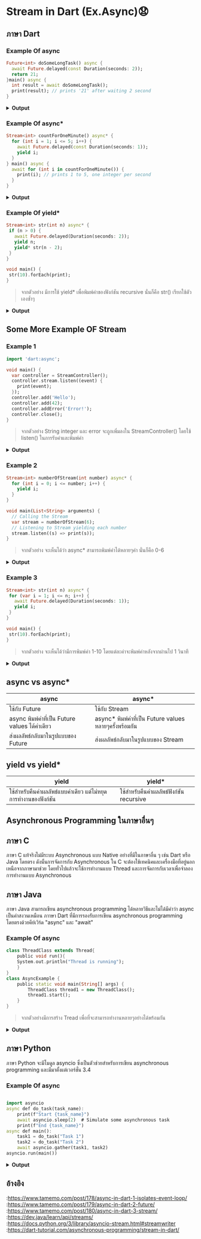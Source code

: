 # Stream in Dart (Ex.Async)😧
## ภาษา Dart
### Example Of async
```dart
Future<int> doSomeLongTask() async {
  await Future.delayed(const Duration(seconds: 2));
  return 21;
}main() async {
  int result = await doSomeLongTask();
  print(result); // prints '21' after waiting 2 second
}
   ```

<details>
<summary><strong>Output</strong></summary>
<pre><code>21
</code></pre>
</details>

### Example Of async*

```dart
Stream<int> countForOneMinute() async* {
  for (int i = 1; i <= 5; i++) {
    await Future.delayed(const Duration(seconds: 1));
    yield i;
  }
} main() async {
  await for (int i in countForOneMinute()) {
    print(i); // prints 1 to 5, one integer per second
  }
}
   ```
<details>
<summary><strong>Output</strong></summary>
<pre><code>1
2
3
4
5
</code></pre>
</details>

### Example Of yield*
```dart
Stream<int> str(int n) async* {
 if (n > 0) {  
   await Future.delayed(Duration(seconds: 2));
   yield n;
   yield* str(n - 2);
 }
}

void main() {
 str(10).forEach(print);
}
```
>จากตัวอย่าง มีการใช้ yield* เพื่อพิมพ์ค่าของฟังก์ชัน recursive นั่นก็คือ str() เรียกใช้ตัวเองซ้ำๆ
<details>
<summary><strong>Output</strong></summary>
<pre><code>10
8
6
4
2
</code></pre>
</details>


## Some More Example OF Stream

### Example 1

```dart
import 'dart:async';

void main() {
  var controller = StreamController();
  controller.stream.listen((event) {
    print(event);
  });
  controller.add('Hello');
  controller.add(42);
  controller.addError('Error!');
  controller.close();
}
```
>จากตัวอย่าง String integer และ error จะถูกเพิ่มลงใน StreamController() โดยใช้ listen() ในการรับค่าและพิมพ์ค่า
<details>
<summary><strong>Output</strong></summary>
<pre><code>Hello
42
Uncaught Error: Error!
</code></pre>
</details>


### Example 2

```dart
Stream<int> numberOfStream(int number) async* {
  for (int i = 0; i <= number; i++) {
    yield i;
  }
}

void main(List<String> arguments) {
  // Calling the Stream 
  var stream = numberOfStream(6);
  // Listening to Stream yielding each number
  stream.listen((s) => print(s));
}
```
>จากตัวอย่าง จะเห็นได้ว่า async* สามารถพิมพ์ค่าได้หลายๆค่า นั่นก็คือ 0-6

<details>
<summary><strong>Output</strong></summary>
<pre><code>0
1
2
3
4
5
6
</code></pre>
</details>



### Example 3

```dart
Stream<int> str(int n) async* {
 for (var i = 1; i <= n; i++) {
   await Future.delayed(Duration(seconds: 1));
   yield i;
 }
}

void main() {
 str(10).forEach(print);
}
```
>จากตัวอย่าง จะเห็นได้ว่ามีการพิมพ์ค่า 1-10 โดยแต่ละค่าจะพิมพ์ค่าหลังจากผ่านไป 1 วินาที

<details>
<summary><strong>Output</strong></summary>
<pre><code>1
2
3
4
5
6
7
8
9
10
</code></pre>
</details>

## async vs async*
|async                             |async*                                             |
|----------------------------------|---------------------------------------------------|
|ใช้กับ  Future                      |ใช้กับ  Stream                                       |
|async พิมพ์ค่าที่เป็น Future values ได้ค่าเดียว|async* พิมพ์ค่าที่เป็น Future values หลายๆครั้งพร้อมกัน    |
|ส่งผลลัพธ์กลับมาในรูปแบบของ Future    |ส่งผลลัพธ์กลับมาในรูปแบบของ Stream                     |

## yield vs yield*
|yield                                               |yield*                           |
|----------------------------------------------------|---------------------------------|
|ใช้สำหรับคืนค่าผลลัพธ์แบบค่าเดียว แต่ไม่หยุดการทำงานของฟังก์ชัน |ใช้สำหรับคืนค่าผลลัพธ์ฟังก์ชัน recursive |




## Asynchronous Programming ในภาษาอื่นๆ
## ภาษา C

ภาษา C แท้จริงไม่มีระบบ Asynchronous แบบ Native อย่างที่มีในภาษาอื่น ๆ เช่น Dart หรือ Java โดยตรง ดังนั้นการจัดการกับ Asynchronous ใน C จะต้องใช้เทคนิคและเครื่องมือที่อยู่นอกเหนือจากภาษามาช่วย โดยทั่วไปแล้วจะใช้การทำงานแบบ Thread และการจัดการกับเวลาเพื่อจำลองการทำงานแบบ Asynchronous

## ภาษา Java
ภาษา Java สามารถเขียน asynchronous programming ได้หลายวิธีและไม่ได้มีคำว่า async เป็นคำสงวนเหมือน ภาาษา Dart ที่มีการรองรับการเขียน asynchronous programming โดยตรงด้วยคีย์เวิร์ด "async" และ "await" 
### Example Of async

```dart
class ThreadClass extends Thread{
    public void run(){
    System.out.println("Thread is running");
    }
}
class AsyncExample {
    public static void main(String[] args) {
        ThreadClass thread1 = new ThreadClass();
        thread1.start(); 
    }
}
```
>จากตัวอย่างมีการสร้าง Tread เพื่อที่จะสามารถทำงานหลายๆอย่างได้พร้อมกัน

<details>
<summary><strong>Output</strong></summary>
<pre><code>Thread is running
</code></pre>
</details>

## ภาษา Python
ภาษา Python จะมีโมดูล asyncio ซึ่งเป็นตัวช่วยสำหรับการเขียน asynchronous programming และมีมาตั้งแต่เวอร์ชั่น 3.4
### Example Of async
 
```dart

import asyncio
async def do_task(task_name):
    print(f"Start {task_name}")
    await asyncio.sleep(2)  # Simulate some asynchronous task
    print(f"End {task_name}")
async def main():
    task1 = do_task("Task 1")
    task2 = do_task("Task 2")
    await asyncio.gather(task1, task2)
asyncio.run(main())
```
<details>
<summary><strong>Output</strong></summary>
<pre><code>Start Task 1
End Task 1
</code></pre>
</details>

## อ้างอิง
:https://www.tamemo.com/post/178/async-in-dart-1-isolates-event-loop/<br>
:https://www.tamemo.com/post/179/async-in-dart-2-future/<br>
:https://www.tamemo.com/post/180/async-in-dart-3-stream/<br>
:https://dev.java/learn/api/streams/<br>
:https://docs.python.org/3/library/asyncio-stream.html#streamwriter<br>
:https://dart-tutorial.com/asynchronous-programming/stream-in-dart/

